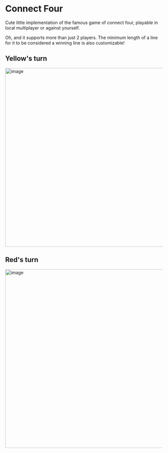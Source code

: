 # Connect Four
Cute little implementation of the famous game of connect four, playable in local multiplayer or against yourself.

Oh, and it supports more than just 2 players. The minimum length of a line for it to be considered a winning line is also customizable!

## Yellow's turn
<img width="642" height="572" alt="image" src="https://github.com/user-attachments/assets/cd34b6f6-9edb-4cc7-97d0-9d99c1f27293" />

## Red's turn
<img width="642" height="572" alt="image" src="https://github.com/user-attachments/assets/f2cdef1e-cf42-4d04-bd1e-98165dc7f022" />
